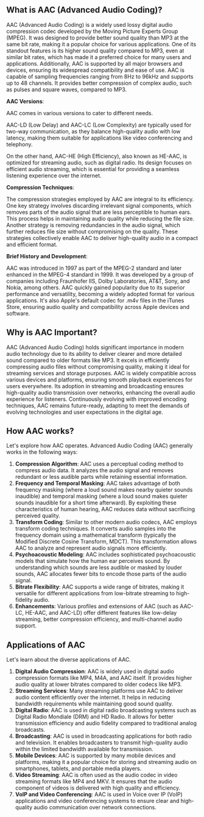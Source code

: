 ## What is AAC (Advanced Audio Coding)?

AAC (Advanced Audio Coding) is a widely used lossy digital audio compression codec developed by the Moving Picture Experts Group (MPEG). It was designed to provide better sound quality than MP3 at the same bit rate, making it a popular choice for various applications. One of its standout features is its higher sound quality compared to MP3, even at similar bit rates, which has made it a preferred choice for many users and applications. Additionally, AAC is supported by all major browsers and devices, ensuring its widespread compatibility and ease of use. AAC is capable of sampling frequencies ranging from 8Hz to 96kHz and supports up to 48 channels. It provides better compression of complex audio, such as pulses and square waves, compared to MP3.

**AAC Versions**:

AAC comes in various versions to cater to different needs. 

AAC-LD (Low Delay) and AAC-LC (Low Complexity) are typically used for two-way communication, as they balance high-quality audio with low latency, making them suitable for applications like video conferencing and telephony. 

On the other hand, AAC-HE (High Efficiency), also known as HE-AAC, is optimized for streaming audio, such as digital radio. Its design focuses on efficient audio streaming, which is essential for providing a seamless listening experience over the internet.

**Compression Techniques**:

The compression strategies employed by AAC are integral to its efficiency. One key strategy involves discarding irrelevant signal components, which removes parts of the audio signal that are less perceptible to human ears. This process helps in maintaining audio quality while reducing the file size. Another strategy is removing redundancies in the audio signal, which further reduces file size without compromising on the quality. These strategies collectively enable AAC to deliver high-quality audio in a compact and efficient format.

**Brief History and Development**:

AAC was introduced in 1997 as part of the MPEG-2 standard and later enhanced in the MPEG-4 standard in 1999. It was developed by a group of companies including Fraunhofer IIS, Dolby Laboratories, AT&T, Sony, and Nokia, among others. AAC quickly gained popularity due to its superior performance and versatility, becoming a widely adopted format for various applications. It's also Apple's default codec for .m4v files in the iTunes Store, ensuring audio quality and compatibility across Apple devices and software.

## Why is AAC Important?

AAC (Advanced Audio Coding) holds significant importance in modern audio technology due to its ability to deliver clearer and more detailed sound compared to older formats like MP3. It excels in efficiently compressing audio files without compromising quality, making it ideal for streaming services and storage purposes. AAC is widely compatible across various devices and platforms, ensuring smooth playback experiences for users everywhere. Its adoption in streaming and broadcasting ensures high-quality audio transmission over networks, enhancing the overall audio experience for listeners. Continuously evolving with improved encoding techniques, AAC remains future-ready, adapting to meet the demands of evolving technologies and user expectations in the digital age.

## How AAC works?

Let's explore how AAC operates. Advanced Audio Coding (AAC) generally works in the following ways:

1. **Compression Algorithm**: AAC uses a perceptual coding method to compress audio data. It analyzes the audio signal and removes redundant or less audible parts while retaining essential information.
1. **Frequency and Temporal Masking**: AAC takes advantage of both frequency masking (where a loud sound makes nearby quieter sounds inaudible) and temporal masking (where a loud sound makes quieter sounds inaudible for a short time afterward). By exploiting these characteristics of human hearing, AAC reduces data without sacrificing perceived quality.
1. **Transform Coding**: Similar to other modern audio codecs, AAC employs transform coding techniques. It converts audio samples into the frequency domain using a mathematical transform (typically the Modified Discrete Cosine Transform, MDCT). This transformation allows AAC to analyze and represent audio signals more efficiently.
1. **Psychoacoustic Modeling**: AAC includes sophisticated psychoacoustic models that simulate how the human ear perceives sound. By understanding which sounds are less audible or masked by louder sounds, AAC allocates fewer bits to encode those parts of the audio signal.
1. **Bitrate Flexibility**: AAC supports a wide range of bitrates, making it versatile for different applications from low-bitrate streaming to high-fidelity audio.
1. **Enhancements**: Various profiles and extensions of AAC (such as AAC-LC, HE-AAC, and AAC-LD) offer different features like low-delay streaming, better compression efficiency, and multi-channel audio support.

## Applications of AAC

Let's learn about the diverse applications of AAC.

1. **Digital Audio Compression**: AAC is widely used in digital audio compression formats like MP4, M4A, and AAC itself. It provides higher audio quality at lower bitrates compared to older codecs like MP3.
1. **Streaming Services**: Many streaming platforms use AAC to deliver audio content efficiently over the internet. It helps in reducing bandwidth requirements while maintaining good sound quality.
1. **Digital Radio**: AAC is used in digital radio broadcasting systems such as Digital Radio Mondiale (DRM) and HD Radio. It allows for better transmission efficiency and audio fidelity compared to traditional analog broadcasts.
1. **Broadcasting**: AAC is used in broadcasting applications for both radio and television. It enables broadcasters to transmit high-quality audio within the limited bandwidth available for transmission.
1. **Mobile Devices**: AAC is supported by many mobile devices and platforms, making it a popular choice for storing and streaming audio on smartphones, tablets, and portable media players.
1. **Video Streaming**: AAC is often used as the audio codec in video streaming formats like MP4 and MKV. It ensures that the audio component of videos is delivered with high quality and efficiency.
1. **VoIP and Video Conferencing**: AAC is used in Voice over IP (VoIP) applications and video conferencing systems to ensure clear and high-quality audio communication over network connections.




